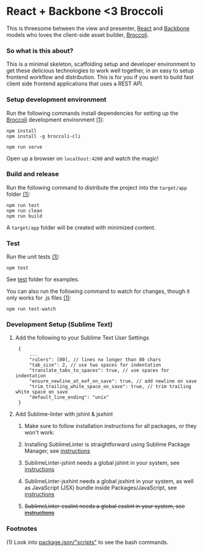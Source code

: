 # React + Backbone <3 Broccoli
This is threesome between the view and presenter, [React](http://facebook.github.io/react/docs/getting-started.html) and [Backbone](http://backbonejs.org/) models who loves the client-side asset builder, [Broccoli](https://github.com/broccolijs/broccoli).

### So what is this about?
This is a minimal skeleton, scaffolding setup and developer environment to get these delicious technologies to work well together, in an easy to setup frontend workflow and distribution. This is for you if you want to build fast client side frontend applications that uses a REST API.

### Setup development environment
Run the following commands install dependencies for setting up the [Broccoli](https://github.com/broccolijs/broccoli) development environment [(1)](https://github.com/mlunoe/react-bb-broccoli#footnotes):

	npm install
	npm install -g broccoli-cli

	npm run serve

Open up a browser on `localhost:4200` and watch the magic!


### Build and release
Run the following command to distribute the project into the `target/app` folder [(1)](https://github.com/mlunoe/react-bb-broccoli#footnotes):

	npm run test
	npm run clean
	npm run build

A `target/app` folder will be created with minimized content.

### Test
Run the unit tests [(1)](https://github.com/mlunoe/react-bb-broccoli#footnotes):

	npm test

See [test](https://github.com/mlunoe/react-bb-broccoli/tree/master/test) folder for examples.

You can also run the following command to watch for changes, though it only works for .js files [(1)](https://github.com/mlunoe/react-bb-broccoli#footnotes):

	npm run test-watch

### Development Setup (Sublime Text)

1. Add the following to your Sublime Text User Settings

		{
			...
			"rulers": [80], // lines no longer than 80 chars
			"tab_size": 2, // use two spaces for indentation
			"translate_tabs_to_spaces": true, // use spaces for indentation
			"ensure_newline_at_eof_on_save": true, // add newline on save
			"trim_trailing_white_space_on_save": true, // trim trailing white space on save
			"default_line_ending": "unix"
		}

2. Add Sublime-linter with jshint & jsxhint
	1. Make sure to follow installation instructions for all packages, or they won't work:

	2. Installing SublimeLinter is straightforward using Sublime Package Manager, see [instructions](http://sublimelinter.readthedocs.org/en/latest/installation.html#installing-via-pc)

	3. SublimeLinter-jshint needs a global jshint in your system, see [instructions](https://github.com/SublimeLinter/SublimeLinter-jshint#linter-installation)

	4. SublimeLinter-jsxhint needs a global jsxhint in your system, as well as JavaScript (JSX) bundle inside Packages/JavaScript, see [instructions](https://github.com/SublimeLinter/SublimeLinter-jsxhint#linter-installation)

	5. ~~SublimeLinter-csslint needs a global csslint in your system, see [instructions](https://github.com/SublimeLinter/SublimeLinter-csslint#linter-installation)~~

### Footnotes
(1) Look into [package.json/"scripts"](https://github.com/mlunoe/react-bb-broccoli/blob/master/package.json#L37) to see the bash commands.
